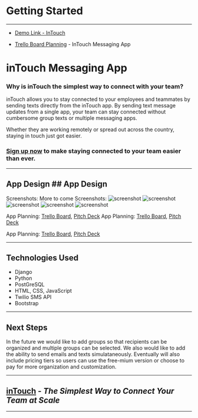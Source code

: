 <!-- GETTING STARTED -->
# Getting Started
<hr />

* [Demo Link - InTouch](https://toyobaru-forum.herokuapp.com/)

* [Trello Board Planning](https://intouch-message-app.herokuapp.com") - InTouch Messaging App

# inTouch Messaging App


### Why is inTouch the simplest way to connect with your team?
inTouch allows you to stay connected to your employees and teammates by sending texts directly from the inTouch app. By sending text message updates from a single app, your team can stay connected without cumbersome group texts or multiple messaging apps. 

Whether they are working remotely or spread out across the country, staying in touch just got easier. 

### [Sign up now](https://intouch-message-app.herokuapp.com "inTouch Messaging App") to make staying connected to your team easier than ever.

--- 
## App Design	## App Design
Screenshots: More to come	Screenshots:
![screenshot](https://static.wixstatic.com/media/f12358_c3f590e703d84730a1c800ee32546cd1~mv2.png/v1/fill/w_929,h_492,al_c,q_90,usm_0.66_1.00_0.01/f12358_c3f590e703d84730a1c800ee32546cd1~mv2.webp)
![screenshot](https://static.wixstatic.com/media/f12358_52be5868fd2d486490808ef1cf275c70~mv2.png/v1/fill/w_1010,h_492,al_c,q_90,usm_0.66_1.00_0.01/f12358_52be5868fd2d486490808ef1cf275c70~mv2.webp)
![screenshot](https://static.wixstatic.com/media/f12358_3acda1e01a894a46930bae16996c4203~mv2.png/v1/fill/w_1010,h_492,al_c,q_90,usm_0.66_1.00_0.01/f12358_3acda1e01a894a46930bae16996c4203~mv2.webp)
![screenshot](https://static.wixstatic.com/media/f12358_5083305049ba4d41965ff8d8a3460d32~mv2.png/v1/fill/w_1010,h_492,al_c,q_90,usm_0.66_1.00_0.01/f12358_5083305049ba4d41965ff8d8a3460d32~mv2.webp)
![screenshot](https://static.wixstatic.com/media/f12358_67fb116fb841416f9de0d68e6c6bd800~mv2.png/v1/fill/w_1010,h_492,al_c,q_90,usm_0.66_1.00_0.01/f12358_67fb116fb841416f9de0d68e6c6bd800~mv2.webp)


App Planning: [Trello Board](https://trello.com/b/reUp27c0/intouch-django-app), [Pitch Deck](https://trello.com/c/kzlKVfor/14-pitch-deck)	App Planning: [Trello Board](https://trello.com/b/reUp27c0/intouch-django-app), [Pitch Deck](https://trello.com/c/kzlKVfor/14-pitch-deck)

App Planning: [Trello Board](https://trello.com/b/reUp27c0/intouch-django-app), [Pitch Deck](https://trello.com/c/kzlKVfor/14-pitch-deck)

--- 
## Technologies Used
- Django
- Python
- PostGreSQL
- HTML, CSS, JavaScript
- Twilio SMS API
- Bootstrap
---
## Next Steps
In the future we would like to add groups so that recipients can be organized and multiple groups can be selected. We also would like to add the ability to send emails and texts simulataneously. Eventually will also include pricing tiers so users can use the free-mium version or choose to pay for more organization and customization.

***
## [inTouch](https://intouch-message-app.herokuapp.com "inTouch Messaging App") - <em>The Simplest Way to Connect Your Team at Scale</em>
***
 
